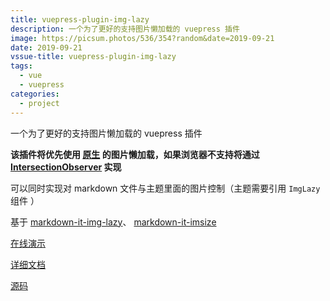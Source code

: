 ```yaml
---
title: vuepress-plugin-img-lazy
description: 一个为了更好的支持图片懒加载的 vuepress 插件
image: https://picsum.photos/536/354?random&date=2019-09-21
date: 2019-09-21
vssue-title: vuepress-plugin-img-lazy
tags:
  - vue
  - vuepress
categories:
  - project
---
```


一个为了更好的支持图片懒加载的 vuepress 插件

<!-- more -->

**该插件将优先使用 [原生](https://caniuse.com/#feat=loading-lazy-attr) 的图片懒加载，如果浏览器不支持将通过 [IntersectionObserver](https://caniuse.com/#feat=intersectionobserver) 实现**

可以同时实现对 markdown 文件与主题里面的图片控制（主题需要引用 `ImgLazy` 组件 ）

基于 [markdown-it-img-lazy](https://github.com/tolking/markdown-it-img-lazy)、 [markdown-it-imsize](https://github.com/tatsy/markdown-it-imsize)

[在线演示](https://tolking.github.io/vuepress-plugin-img-lazy/preview.html)

[详细文档](https://tolking.github.io/vuepress-plugin-img-lazy/)

[源码](https://github.com/tolking/vuepress-plugin-img-lazy)
